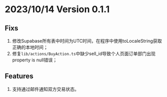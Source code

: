 # 2023/10/14 Version 0.1.1

## Fixs

1. 修改Supabase所有表中时间为UTC时间，在程序中使用toLocaleString获取正确的本地时间；
2. 修复`lib/actions/BuyAction.ts`中缺少sell_id导致个人页面订单部门出现property is null错误；

## Features

1. 支持通过邮件通知双方交易状态。